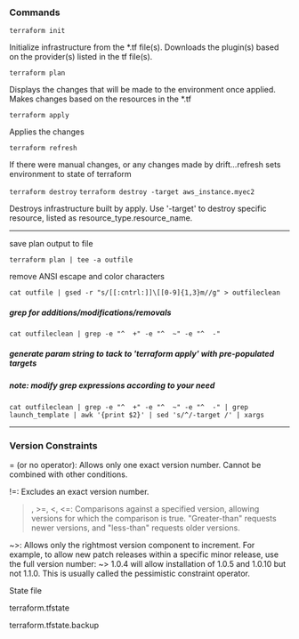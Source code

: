 ### Commands

`terraform init` 

Initialize infrastructure from the *.tf file(s).  Downloads the plugin(s) based on the provider(s) listed in the tf file(s).

`terraform plan` 

Displays the changes that will be made to the environment once applied. Makes changes based on the resources in the *.tf

`terraform apply` 

Applies the changes 

`terraform refresh` 

If there were manual changes, or any changes made by drift...refresh sets environment to state of terraform

`terraform destroy` 
`terraform destroy -target aws_instance.myec2`

Destroys infrastructure built by apply.  Use '-target' to destroy specific resource, listed as resource_type.resource_name.

__________________________________________________________________________________________________________________


save plan output to file

`terraform plan | tee -a outfile`

remove ANSI escape and color characters

`cat outfile | gsed -r "s/[[:cntrl:]]\[[0-9]{1,3}m//g" > outfileclean`

##### grep for additions/modifications/removals

`cat outfileclean | grep -e "^  +" -e "^  ~" -e "^  -"`

##### generate param string to tack to 'terraform apply' with pre-populated targets
##### note: modify grep expressions according to your need

`cat outfileclean | grep -e "^  +" -e "^  ~" -e "^  -" | grep launch_template | awk '{print $2}' | sed 's/^/-target /' | xargs`

__________________________________________________________________________________________________________

### Version Constraints

= (or no operator): Allows only one exact version number. Cannot be combined with other conditions.

!=: Excludes an exact version number.

>, >=, <, <=: Comparisons against a specified version, allowing versions for which the comparison is true. "Greater-than" requests newer versions, and "less-than" requests older versions.

~>: Allows only the rightmost version component to increment. For example, to allow new patch releases within a specific minor release, use the full version number: ~> 1.0.4 will allow installation of 1.0.5 and 1.0.10 but not 1.1.0. This is usually called the pessimistic constraint operator.



State file

terraform.tfstate

terraform.tfstate.backup


